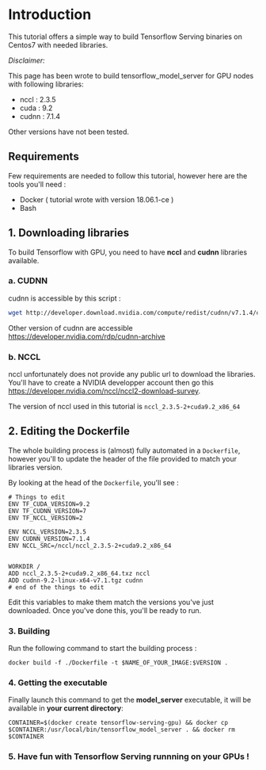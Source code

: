 # Introduction 

This tutorial offers a simple way to build Tensorflow Serving binaries on Centos7 with needed libraries.

*Disclaimer:*

This page has been wrote to build tensorflow_model_server for GPU nodes with following libraries: 
- nccl : 2.3.5
- cuda : 9.2 
- cudnn : 7.1.4

Other versions have not been tested. 

## Requirements

Few requirements are needed to follow this tutorial, however here are the tools you'll need : 
  - Docker ( tutorial wrote with version 18.06.1-ce )
  - Bash

## 1. Downloading libraries 

To build Tensorflow with GPU, you need to have **nccl** and **cudnn** libraries available.

### a. CUDNN 

cudnn is accessible by this script : 
```bash 
wget http://developer.download.nvidia.com/compute/redist/cudnn/v7.1.4/cudnn-9.2-linux-x64-v7.1.tgz
```

Other version of cudnn are accessible https://developer.nvidia.com/rdp/cudnn-archive

### b. NCCL

nccl unfortunately does not provide any public url to download the libraries. You'll have to 
create a NVIDIA developper account then go this https://developer.nvidia.com/nccl/nccl2-download-survey. 

The version of nccl used in this tutorial is `nccl_2.3.5-2+cuda9.2_x86_64`

## 2. Editing the Dockerfile 

The whole building process is (almost) fully automated in a `Dockerfile`, however you'll to update the header of the file provided to match your libraries version. 

By looking at the head of the `Dockerfile`, you'll see :

```
# Things to edit
ENV TF_CUDA_VERSION=9.2
ENV TF_CUDNN_VERSION=7
ENV TF_NCCL_VERSION=2

ENV NCCL_VERSION=2.3.5
ENV CUDNN_VERSION=7.1.4
ENV NCCL_SRC=/nccl/nccl_2.3.5-2+cuda9.2_x86_64


WORKDIR /
ADD nccl_2.3.5-2+cuda9.2_x86_64.txz nccl
ADD cudnn-9.2-linux-x64-v7.1.tgz cudnn
# end of the things to edit
```

Edit this variables to make them match the versions you've just downloaded. Once you've done this, you'll be ready to run. 

### 3. Building 

Run the following command to start the building process : 

```
docker build -f ./Dockerfile -t $NAME_OF_YOUR_IMAGE:$VERSION .
```

### 4. Getting the executable

Finally launch this command to get the **model_server** executable, it will be available in **your current directory**:  

```
CONTAINER=$(docker create tensorflow-serving-gpu) && docker cp $CONTAINER:/usr/local/bin/tensorflow_model_server . && docker rm $CONTAINER
```

### 5. Have fun with Tensorflow Serving runnning on your GPUs ! 

 
